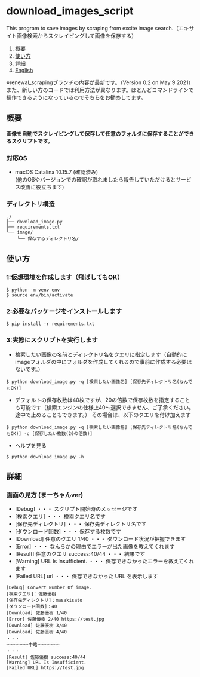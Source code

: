 # download_images_script
This program to save images by scraping from excite image search.（エキサイト画像検索からスクレイピングして画像を保存する）

1. [概要](#anchor1)
1. [使い方](#anchor2)
1. [詳細](#anchor3)
1. [English](#anchor4)

※renewal_scrapingブランチの内容が最新です。（Version 0.2 on May 9 2021）<br>
また、新しい方のコードでは利用方法が異なります。ほとんどコマンドラインで操作できるようになっているのでそちらをお勧めしてます。

## 概要<a id="anchor1"></a>

__画像を自動でスクレイピングして保存して任意のフォルダに保存することができるスクリプトです。__

### 対応OS

- macOS Catalina 10.15.7 (確認済み)<br>
(他のOSやバージョンでの確認が取れましたら報告していただけるとサービス改善に役立ちます)

### ディレクトリ構造
```
./
├── download_image.py
├── requirements.txt
└── image/
    └── 保存するディレクトリ名/
```

## 使い方<a id="anchor2"></a>

### 1:仮想環境を作成します（飛ばしてもOK）

```
$ python -m venv env
$ source env/bin/activate
```
### 2:必要なパッケージをインストールします

```
$ pip install -r requirements.txt
```

### 3:実際にスクリプトを実行します

- 検索したい画像の名前とディレクトリ名をクエリに指定します（自動的にimageフォルダの中にフォルダを作成してくれるので事前に作成する必要はないです。）

```
$ python download_image.py -q [検索したい画像名] [保存先ディレクトリ名(なんでもOK)]
```

- デフォルトの保存枚数は40枚ですが、20の倍数で保存枚数を指定することも可能です（検索エンジンの仕様上40〜選択できません、ご了承ください。途中で止めることもできます。）
その場合は、以下のクエリを付け加えます

```
$ python download_image.py -q [検索したい画像名] [保存先ディレクトリ名(なんでもOK)] -c [保存したい枚数(20の倍数)]
```

- ヘルプを見る
```
$ python download_image.py -h
```


## 詳細 <a id="anchor3"></a>

### 画面の見方 (まーちゃんver)

- [Debug] ・・・ スクリプト開始時のメッセージです
- [検索クエリ] ・・・ 検索クエリ名です
- [保存先ディレクトリ] ・・・ 保存先ディレクトリ名です
- [ダウンロード回数] ・・・ 保存する枚数です
- [Download] 任意のクエリ 1/40 ・・・ ダウンロード状況が把握できます
- [Error] ・・・ なんらかの理由でエラーが出た画像を教えてくれます
- [Result] 任意のクエリ success:40/44 ・・・ 結果です
- [Warning] URL Is Insufficient. ・・・ 保存できなかったエラーを教えてくれます
- [Failed URL] url ・・・ 保存できなかった URL を表示します

```
[Debug] Convert Number Of image.
[検索クエリ]：佐藤優樹
[保存先ディレクトリ]：masakisato
[ダウンロード回数]：40
[Download] 佐藤優樹 1/40
[Error] 佐藤優樹 2/40 https://test.jpg
[Download] 佐藤優樹 3/40
[Download] 佐藤優樹 4/40
・・・
〜〜〜〜〜中略〜〜〜〜〜
・・・
[Result] 佐藤優樹 success:40/44
[Warning] URL Is Insufficient.
[Failed URL] https://test.jpg
```
